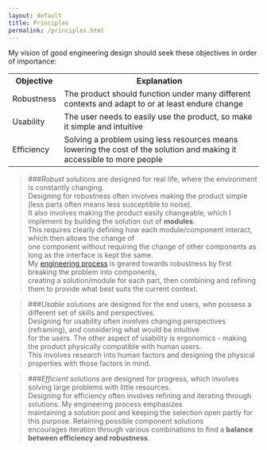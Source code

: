 ```yaml
---
layout: default
title: Principles
permalink: /principles.html
---
```


My vision of good engineering design should seek these objectives in order of importance:

<table id="pretty">
<tr>
  <th>Objective</th>
  <th>Explanation</th>
</tr>
<tr>
  <td>Robustness</td>
  <td>The product should function under many different contexts and adapt to or at least endure change</td>
</tr>
<tr>
  <td>Usability</td>
  <td>The user needs to easily use the product, so make it simple and intuitive</td>
</tr>
<tr>
  <td>Efficiency</td>
  <td>Solving a problem using less resources means lowering the cost of the solution and making it accessible to more people</td>
</tr>
</table>


> ###*Robust* solutions are designed for real life, where the environment is constantly changing.  
> Designing for robustness often involves making the product simple (less parts often means less susceptible to noise).  
> It also involves making the product easily changeable, which I implement by building the solution out of **modules**.  
> This requires clearly defining how each module/component interact, which then allows the change of  
> one component without requiring the change of other components as long as the interface is kept the same.  
> My [engineering process](/portfolio/process.html) is geared towards robustness by first breaking the problem into components,  
> creating a solution/module for each part, then combining and refining them to provide what best suits the current context.  

> ###*Usable* solutions are designed for the end users, who possess a different set of skills and perspectives.  
> Designing for usability often involves changing perspectives (reframing), and considering what would be intuitive  
> for the users. The other aspect of usability is ergonomics - making the product physically compatible with human users.  
> This involves research into human factors and designing the physical properties with those factors in mind.  

> ###*Efficient* solutions are designed for progress, which involves solving large problems with little resources.  
> Designing for efficiency often involves refining and iterating through solutions. My engineering process emphasizes  
> maintaining a solution pool and keeping the selection open partly for this purpose. Retaining possible component solutions  
> encourages iteration through various combinations to find a **balance between efficiency and robustness**. 